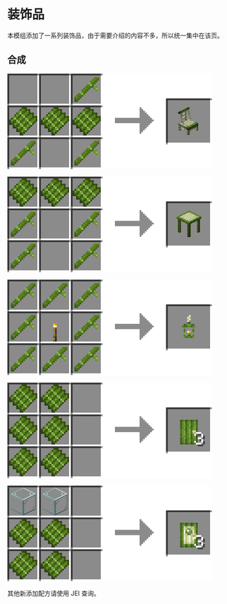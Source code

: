 # 装饰品

本模组添加了一系列装饰品，由于需要介绍的内容不多，所以统一集中在该页。

## 合成

![竹子 * 3 + 竹板 * 3 → 竹椅 * 1](../.gitbook/assets/bamboo_chair_recipe.png)

![竹子 * 4 + 竹板 * 3 → 竹桌 * 1](../.gitbook/assets/bamboo_table_recipe.png)

![火把 * 1 + 竹子 * 8 → 竹灯 * 1](../.gitbook/assets/bamboo_lantern_recipe.png)

![竹板 * 6 → 竹门 * 3](../.gitbook/assets/bamboo_door_recipe.png)

![玻璃 * 2 + 竹板 * 4 → 竹玻璃门 * 3](../.gitbook/assets/bamboo_glass_door_recipe.png)

其他新添加配方请使用 JEI 查询。